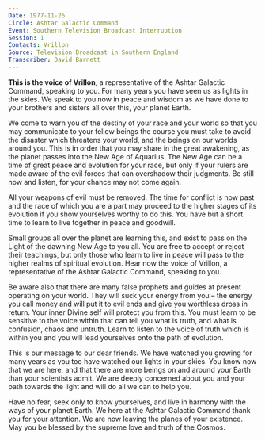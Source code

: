 ```yaml
---
Date: 1977-11-26
Circle: Ashtar Galactic Command
Event: Southern Television Broadcast Interruption
Session: 1
Contacts: Vrillon
Source: Television Broadcast in Southern England
Transcriber: David Barnett
---
```


**This is the voice of Vrillon**, a representative of the Ashtar Galactic Command, speaking to you. For many years you have seen us as lights in the skies. We speak to you now in peace and wisdom as we have done to your brothers and sisters all over this, your planet Earth. 

We come to warn you of the destiny of your race and your world so that you may communicate to your fellow beings the course you must take to avoid the disaster which threatens your world, and the beings on our worlds around you. This is in order that you may share in the great awakening, as the planet passes into the New Age of Aquarius. The New Age can be a time of great peace and evolution for your race, but only if your rulers are made aware of the evil forces that can overshadow their judgments. Be still now and listen, for your chance may not come again. 

All your weapons of evil must be removed. The time for conflict is now past and the race of which you are a part may proceed to the higher stages of its evolution if you show yourselves worthy to do this. You have but a short time to learn to live together in peace and goodwill. 

Small groups all over the planet are learning this, and exist to pass on the Light of the dawning New Age to you all. You are free to accept or reject their teachings, but only those who learn to live in peace will pass to the higher realms of spiritual evolution. Hear now the voice of Vrillon, a representative of the Ashtar Galactic Command, speaking to you. 

Be aware also that there are many false prophets and guides at present operating on your world. They will suck your energy from you – the energy you call money and will put it to evil ends and give you worthless dross in return. Your inner Divine self will protect you from this. You must learn to be sensitive to the voice within that can tell you what is truth, and what is confusion, chaos and untruth. Learn to listen to the voice of truth which is within you and you will lead yourselves onto the path of evolution. 

This is our message to our dear friends. We have watched you growing for many years as you too have watched our lights in your skies. You know now that we are here, and that there are more beings on and around your Earth than your scientists admit. We are deeply concerned about you and your path towards the light and will do all we can to help you. 

Have no fear, seek only to know yourselves, and live in harmony with the ways of your planet Earth. We here at the Ashtar Galactic Command thank you for your attention. We are now leaving the planes of your existence. May you be blessed by the supreme love and truth of the Cosmos.

